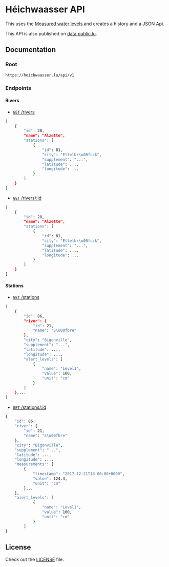 Héichwaasser API
======

This uses the [Measured water levels](https://data.public.lu/en/datasets/measured-water-levels/) and creates a history and a JSON Api.

This API is also published on [data.public.lu](https://data.public.lu/en/reuses/heichwaasser-api/).

Documentation
------------

### Root

```bash
https://heichwaasser.lu/api/v1
```
 
### Endpoints

#### Rivers
* [<code>GET</code> /rivers](https://heichwaasser.lu/api/v1/rivers)

```bash 
[
    {
        "id": 28,
        "name": "Alzette",
        "stations": [
            {
                "id": 81,
                "city": "Ettelbr\u00fcck",
                "supplement": "...",
                "latitude": ...,
                "longitude": ...
            }
        ]
    }
]
```
* [<code>GET</code> /rivers/:id](https://heichwaasser.lu/api/v1/rivers/{id})

```bash 
[
    {
        "id": 28,
        "name": "Alzette",
        "stations": [
            {
                "id": 81,
                "city": "Ettelbr\u00fcck",
                "supplement": "...",
                "latitude": ...,
                "longitude": ...
            }
        ]
    }
]
```
#### Stations
* [<code>GET</code> /stations](https://heichwaasser.lu/api/v1/stations)
```bash 
[
    {
        "id": 86,
        "river": {
            "id": 21,
            "name": "S\u00fbre"
        },
        "city": "Bigonville",
        "supplement": "...",
        "latitude": ...,
        "longitude": ...,
        "alert_levels": [
            {
                "name": "Level1",
                "value": 100,
                "unit": "cm"
            }
        ]
    },...
]
```
* [<code>GET</code> /stations/:id](https://heichwaasser.lu/api/v1/stations/{id})
```bash 
{
    "id": 86,
    "river": {
        "id": 21,
        "name": "S\u00fbre"
    },
    "city": "Bigonville",
    "supplement": "...",
    "latitude": ...,
    "longitude": ...,
    "measurements": [
        {
            "timestamp": "2017-12-21T18:00:00+0000",
            "value": 124.4,
            "unit": "cm"
        },..
    ],
    "alert_levels": [
            {
                "name": "Level1",
                "value": 100,
                "unit": "cm"
            }
        ]
} 
```

 
 
License
------------

 Check out the [LICENSE](LICENSE) file.